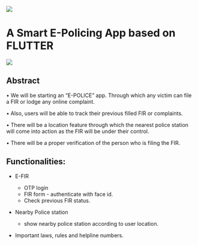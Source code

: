 ![](bg.png) 
	
# A Smart E-Policing App based on FLUTTER


![](assets/images/epolice_ss.png)



## Abstract

•	We will be starting an “E-POLICE” app. Through which any victim can file a FIR or lodge any online complaint.

•	Also, users will be able to track their previous filled FIR or complaints.

•	There will be a location feature through which the nearest police station will come into action as the FIR will be under their control.

•	There will be a proper verification of the person who is filing the FIR.




## Functionalities:
* E-FIR
    - OTP login 
    - FIR form - authenticate with face id.
	- Check previous FIR status.

* Nearby Police station
    - show nearby police station according to user location.

* Important laws, rules and helpline numbers.


